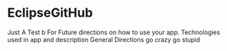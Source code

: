 # EclipseGitHub
Just A Test b
For Future directions on how to use your app.
Technologies used in app and description
General Directions
go crazy go stupid